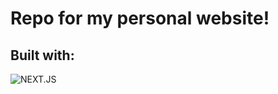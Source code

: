 # Repo for my personal website!

## Built with:
![NEXT.JS](https://www.google.com/imgres?imgurl=https%3A%2F%2Fuxwing.com%2Fwp-content%2Fthemes%2Fuxwing%2Fdownload%2Fbrands-and-social-media%2Fnextjs-icon.svg&tbnid=bWKoZOQWFmI2cM&vet=12ahUKEwj5tseEhf-DAxUCo4kEHYs1Cz0QMygCegQIARBT..i&imgrefurl=https%3A%2F%2Fuxwing.com%2Fnextjs-icon%2F&docid=i4hDPbtxUbAjdM&w=800&h=161&q=nextjs%20png&ved=2ahUKEwj5tseEhf-DAxUCo4kEHYs1Cz0QMygCegQIARBT)